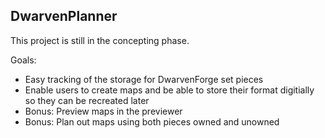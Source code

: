 DwarvenPlanner
-----

This project is still in the concepting phase.

Goals:
- Easy tracking of the storage for DwarvenForge set pieces
- Enable users to create maps and be able to store their format digitially so they can be recreated later
- Bonus: Preview maps in the previewer
- Bonus: Plan out maps using both pieces owned and unowned
